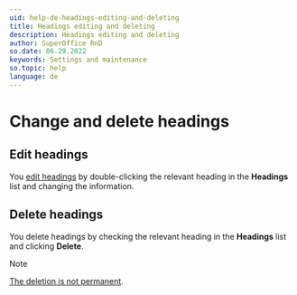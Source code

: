 ```yaml
---
uid: help-de-headings-editing-and-deleting
title: Headings editing and deleting
description: Headings editing and deleting
author: SuperOffice RnD
so.date: 06.29.2022
keywords: Settings and maintenance
so.topic: help
language: de
---
```


# Change and delete headings

## Edit headings

You [edit headings][1] by double-clicking the relevant heading in the **Headings** list and changing the information.

## Delete headings

You delete headings by checking the relevant heading in the **Headings** list and clicking **Delete**.

> [!NOTE]
> [The deletion is not permanent][2].

<!-- Referenced links -->
[1]: adding-headings.md
[2]: deleted-items-and-headings.md

<!-- Referenced images -->

